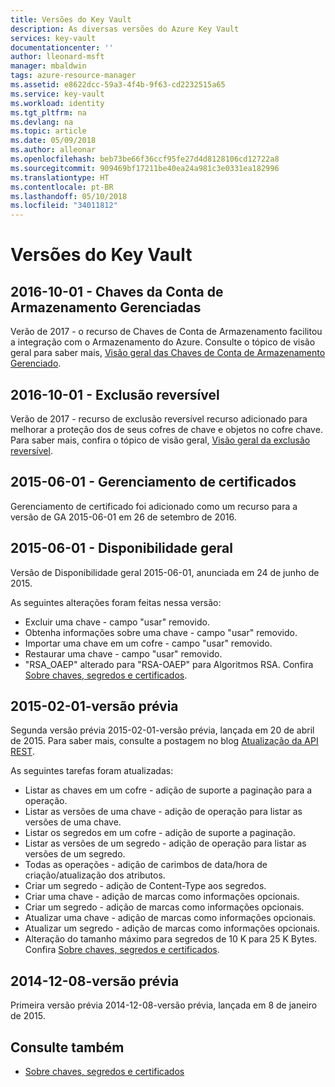 ```yaml
---
title: Versões do Key Vault
description: As diversas versões do Azure Key Vault
services: key-vault
documentationcenter: ''
author: lleonard-msft
manager: mbaldwin
tags: azure-resource-manager
ms.assetid: e8622dcc-59a3-4f4b-9f63-cd2232515a65
ms.service: key-vault
ms.workload: identity
ms.tgt_pltfrm: na
ms.devlang: na
ms.topic: article
ms.date: 05/09/2018
ms.author: alleonar
ms.openlocfilehash: beb73be66f36ccf95fe27d4d8128106cd12722a8
ms.sourcegitcommit: 909469bf17211be40ea24a981c3e0331ea182996
ms.translationtype: HT
ms.contentlocale: pt-BR
ms.lasthandoff: 05/10/2018
ms.locfileid: "34011812"
---
```

# <a name="key-vault-versions"></a>Versões do Key Vault

## <a name="2016-10-01---managed-storage-account-keys"></a>2016-10-01 - Chaves da Conta de Armazenamento Gerenciadas

Verão de 2017 - o recurso de Chaves de Conta de Armazenamento facilitou a integração com o Armazenamento do Azure. Consulte o tópico de visão geral para saber mais, [Visão geral das Chaves de Conta de Armazenamento Gerenciado](https://docs.microsoft.com/azure/key-vault/key-vault-ovw-storage-keys).

## <a name="2016-10-01---soft-delete"></a>2016-10-01 - Exclusão reversível

Verão de 2017 - recurso de exclusão reversível recurso adicionado para melhorar a proteção dos de seus cofres de chave e objetos no cofre chave. Para saber mais, confira o tópico de visão geral, [Visão geral da exclusão reversível](https://docs.microsoft.com/azure/key-vault/key-vault-ovw-soft-delete).

## <a name="2015-06-01---certificate-management"></a>2015-06-01 - Gerenciamento de certificados

Gerenciamento de certificado foi adicionado como um recurso para a versão de GA 2015-06-01 em 26 de setembro de 2016.

## <a name="2015-06-01---general-availability"></a>2015-06-01 - Disponibilidade geral

Versão de Disponibilidade geral 2015-06-01, anunciada em 24 de junho de 2015.

As seguintes alterações foram feitas nessa versão:

- Excluir uma chave - campo "usar" removido.
- Obtenha informações sobre uma chave - campo "usar" removido.
- Importar uma chave em um cofre - campo "usar" removido.
- Restaurar uma chave - campo "usar" removido.
- "RSA_OAEP" alterado para "RSA-OAEP" para Algoritmos RSA. Confira [Sobre chaves, segredos e certificados](about-keys-secrets-and-certificates.md).

## <a name="2015-02-01-preview"></a>2015-02-01-versão prévia 

Segunda versão prévia 2015-02-01-versão prévia, lançada em 20 de abril de 2015. Para saber mais, consulte a postagem no blog [Atualização da API REST](http://blogs.technet.com/b/kv/archive/2015/04/20/empty-3.aspx).

As seguintes tarefas foram atualizadas:

- Listar as chaves em um cofre - adição de suporte a paginação para a operação.
- Listar as versões de uma chave - adição de operação para listar as versões de uma chave.
- Listar os segredos em um cofre - adição de suporte a paginação.
- Listar as versões de um segredo - adição de operação para listar as versões de um segredo.
- Todas as operações - adição de carimbos de data/hora de criação/atualização dos atributos.
- Criar um segredo - adição de Content-Type aos segredos.
- Criar uma chave - adição de marcas como informações opcionais.
- Criar um segredo - adição de marcas como informações opcionais.
- Atualizar uma chave - adição de marcas como informações opcionais.
- Atualizar um segredo - adição de marcas como informações opcionais.
- Alteração do tamanho máximo para segredos de 10 K para 25 K Bytes. Confira [Sobre chaves, segredos e certificados](about-keys-secrets-and-certificates.md).

## <a name="2014-12-08-preview"></a>2014-12-08-versão prévia

Primeira versão prévia 2014-12-08-versão prévia, lançada em 8 de janeiro de 2015.

## <a name="see-also"></a>Consulte também
- [Sobre chaves, segredos e certificados](about-keys-secrets-and-certificates.md)
